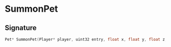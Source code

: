 # SummonPet

## Signature

```cpp
Pet* SummonPet(Player* player, uint32 entry, float x, float y, float z, float ang, PetType petType, Milliseconds duration, uint32 spellId)
```
